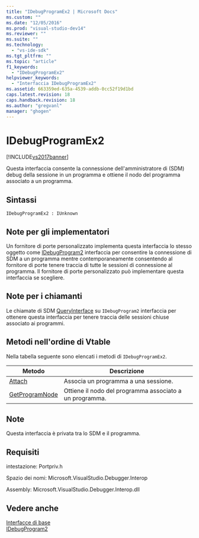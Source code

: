 ```yaml
---
title: "IDebugProgramEx2 | Microsoft Docs"
ms.custom: ""
ms.date: "12/05/2016"
ms.prod: "visual-studio-dev14"
ms.reviewer: ""
ms.suite: ""
ms.technology: 
  - "vs-ide-sdk"
ms.tgt_pltfrm: ""
ms.topic: "article"
f1_keywords: 
  - "IDebugProgramEx2"
helpviewer_keywords: 
  - "Interfaccia IDebugProgramEx2"
ms.assetid: 663359ed-635a-4539-addb-0cc52f19d1bd
caps.latest.revision: 18
caps.handback.revision: 18
ms.author: "gregvanl"
manager: "ghogen"
---
```

# IDebugProgramEx2
[!INCLUDE[vs2017banner](../../../code-quality/includes/vs2017banner.md)]

Questa interfaccia consente la connessione dell'amministratore di \(SDM\) debug della sessione in un programma e ottiene il nodo del programma associato a un programma.  
  
## Sintassi  
  
```  
IDebugProgramEx2 : IUnknown  
```  
  
## Note per gli implementatori  
 Un fornitore di porte personalizzato implementa questa interfaccia lo stesso oggetto come [IDebugProgram2](../../../extensibility/debugger/reference/idebugprogram2.md) interfaccia per consentire la connessione di SDM a un programma mentre contemporaneamente consentendo al fornitore di porte tenere traccia di tutte le sessioni di connessione al programma.  Il fornitore di porte personalizzato può implementare questa interfaccia se scegliere.  
  
## Note per i chiamanti  
 Le chiamate di SDM [QueryInterface](/visual-cpp/atl/queryinterface) su `IDebugProgram2` interfaccia per ottenere questa interfaccia per tenere traccia delle sessioni chiuse associato ai programmi.  
  
## Metodi nell'ordine di Vtable  
 Nella tabella seguente sono elencati i metodi di `IDebugProgramEx2`.  
  
|Metodo|Descrizione|  
|------------|-----------------|  
|[Attach](../../../extensibility/debugger/reference/idebugprogramex2-attach.md)|Associa un programma a una sessione.|  
|[GetProgramNode](../../../extensibility/debugger/reference/idebugprogramex2-getprogramnode.md)|Ottiene il nodo del programma associato a un programma.|  
  
## Note  
 Questa interfaccia è privata tra lo SDM e il programma.  
  
## Requisiti  
 intestazione: Portpriv.h  
  
 Spazio dei nomi: Microsoft.VisualStudio.Debugger.Interop  
  
 Assembly: Microsoft.VisualStudio.Debugger.Interop.dll  
  
## Vedere anche  
 [Interfacce di base](../../../extensibility/debugger/reference/core-interfaces.md)   
 [IDebugProgram2](../../../extensibility/debugger/reference/idebugprogram2.md)